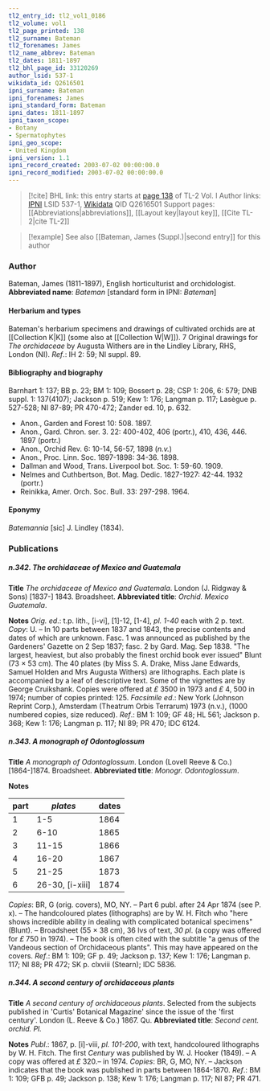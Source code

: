 ```yaml
---
tl2_entry_id: tl2_vol1_0186
tl2_volume: vol1
tl2_page_printed: 138
tl2_surname: Bateman
tl2_forenames: James
tl2_name_abbrev: Bateman
tl2_dates: 1811-1897
tl2_bhl_page_id: 33120269
author_lsid: 537-1
wikidata_id: Q2616501
ipni_surname: Bateman
ipni_forenames: James
ipni_standard_form: Bateman
ipni_dates: 1811-1897
ipni_taxon_scope: 
- Botany
- Spermatophytes
ipni_geo_scope: 
- United Kingdom
ipni_version: 1.1
ipni_record_created: 2003-07-02 00:00:00.0
ipni_record_modified: 2003-07-02 00:00:00.0
---
```


> [!cite] BHL link: this entry starts at [page 138](https://www.biodiversitylibrary.org/page/33120269) of TL-2 Vol. I
> Author links: [IPNI](https://www.ipni.org/a/537-1) LSID 537-1, [Wikidata](https://www.wikidata.org/wiki/Q2616501) QID Q2616501
> Support pages: [[Abbreviations|abbreviations]], [[Layout key|layout key]], [[Cite TL-2|cite TL-2]]

> [!example] See also [[Bateman, James (Suppl.)|second entry]] for this author

### Author

Bateman, James (1811-1897), English horticulturist and orchidologist. 
**Abbreviated name**: *Bateman* \[standard form in IPNI: *Bateman*\]

#### Herbarium and types

Bateman's herbarium specimens and drawings of cultivated orchids are at [[Collection K|K]] (some also at [[Collection W|W]]). 7 Original drawings for *The orchidaceae* by Augusta Withers are in the Lindley Library, RHS, London (NI).
*Ref*.: IH 2: 59; NI suppl. 89.

#### Bibliography and biography

Barnhart 1: 137; BB p. 23; BM 1: 109; Bossert p. 28; CSP 1: 206, 6: 579; DNB suppl. 1: 137(4107); Jackson p. 519; Kew 1: 176; Langman p. 117; Lasègue p. 527-528; NI 87-89; PR 470-472; Zander ed. 10, p. 632.
- Anon., Garden and Forest 10: 508. 1897.
- Anon., Gard. Chron. ser. 3. 22: 400-402, 406 (portr.), 410, 436, 446. 1897 (portr.)
- Anon., Orchid Rev. 6: 10-14, 56-57, 1898 (*n.v.*)
- Anon., Proc. Linn. Soc. 1897-1898: 34-36. 1898.
- Dallman and Wood, Trans. Liverpool bot. Soc. 1: 59-60. 1909.
- Nelmes and Cuthbertson, Bot. Mag. Dedic. 1827-1927: 42-44. 1932 (portr.)
- Reinikka, Amer. Orch. Soc. Bull. 33: 297-298. 1964.

#### Eponymy

*Batemannia* \[sic\] J. Lindley (1834).

### Publications

##### n.342. The orchidaceae of Mexico and Guatemala

**Title**
*The orchidaceae of Mexico and Guatemala*. London (J. Ridgway & Sons) \[1837-\] 1843. Broadsheet.
**Abbreviated title**: *Orchid. Mexico Guatemala*.

**Notes**
*Orig. ed*.: t.p. lith., \[i-vi\], \[1\]-12, \[1-4\], *pl. 1-40* each with 2 p. text. *Copy*: U. – In 10 parts between 1837 and 1843, the precise contents and dates of which are unknown. Fasc. 1 was announced as published by the Gardeners' Gazette on 2 Sep 1837; fasc. 2 by Gard. Mag. Sep 1838. "The largest, heaviest, but also probably the finest orchid book ever issued" Blunt (73 × 53 cm). The 40 plates (by Miss S. A. Drake, Miss Jane Edwards, Samuel Holden and Mrs Augusta Withers) are lithographs. Each plate is accompanied by a leaf of descriptive text. Some of the vignettes are by George Cruikshank. Copies were offered at *£* 3500 in 1973 and *£* 4, 500 in 1974; number of copies printed: 125.
*Facsimile ed*.: New York (Johnson Reprint Corp.), Amsterdam (Theatrum Orbis Terrarum) 1973 (n.v.), (1000 numbered copies, size reduced).
*Ref*.: BM 1: 109; GF 48; HL 561; Jackson p. 368; Kew 1: 176; Langman p. 117; NI 89; PR 470; IDC 6124.

##### n.343. A monograph of Odontoglossum

**Title**
*A monograph of Odontoglossum*. London (Lovell Reeve & Co.) \[1864-\]1874. Broadsheet.
**Abbreviated title**: *Monogr. Odontoglossum*.

**Notes**

|part	|*plates*	|dates	|
|---	|---	|---	|
|1	|1-5	|1864	|
|2	|6-10	|1865	|
|3	|11-15	|1866	|
|4	|16-20	|1867|
|5	|21-25	|1873|
|6	|26-30, \[i-xiii\]	|1874|

*Copies*: BR, G (orig. covers), MO, NY. – Part 6 publ. after 24 Apr 1874 (see P. x). – The handcoloured plates (lithographs) are by W. H. Fitch who "here shows incredible ability in dealing with complicated botanical specimens" (Blunt). – Broadsheet (55 × 38 cm), 36 lvs of text, *30 pl*. (a copy was offered for *£* 750 in 1974). – The book is often cited with the subtitle "a genus of the Vandeous section of Orchidaceous plants".
This may have appeared on the covers.
*Ref*.: BM 1: 109; GF p. 49; Jackson p. 137; Kew 1: 176; Langman p. 117; NI 88; PR 472; SK p. clxviii (Stearn); IDC 5836.

##### n.344. A second century of orchidaceous plants

**Title**
*A second century of orchidaceous plants*. Selected from the subjects published in 'Curtis' Botanical Magazine' since the issue of the 'first century'. London (L. Reeve & Co.) 1867. Qu.
**Abbreviated title**: *Second cent. orchid. Pl.*

**Notes**
*Publ*.: 1867, p. \[i\]-viii, *pl. 101-200*, with text, handcoloured lithographs by W. H. Fitch. The first *Century* was published by W. J. Hooker (1849). – A copy was offered at *£* 320.– in 1974. *Copies*: BR, G, MO, NY. – Jackson indicates that the book was published in parts between 1864-1870.
*Ref*.: BM 1: 109; GFB p. 49; Jackson p. 138; Kew 1: 176; Langman p. 117; NI 87; PR 471.

